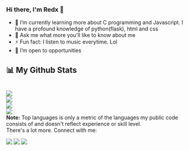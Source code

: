 ### Hi there, I'm Redx 👋

- 🌱 I’m currently learning more about C programming and Javascript. I have a profound knowledge of python(flask), html and css
- 💬 Ask me what more you'll like to know about me
- ⚡ Fun fact: I listen to music everytime. Lol
- 🔭 I’m open to opportunities



## 📊 My Github Stats
<br/>
<img src="-readme-streak-stats.herokuapp.com/?user=Unique-Red&theme=black-ice&hide_border=true&stroke=0000&background=060A0CD0">
<br/>
<img src="https://github-readme-stats.vercel.app/api/top-langs/?username=Unique-Red&langs_count=8&count_private=true&layout=compact&theme=react&hide_border=true&bg_color=0D1117">
<br/>
<img src="https://github-readme-stats.vercel.app/api?username=Unique-Red&show_icons=true&count_private=true&theme=react&hide_border=true&bg_color=0D1117">
<br/>
<img src="https://activity-graph.herokuapp.com/graph?username=Unique-Red&bg_color=0D1117&color=5BCDEC&line=5BCDEC&point=FFFFFF&hide_border=true">
<br/>
  <b>Note:</b> Top languages is only a metric of the languages my public code consists of and doesn't reflect experience or skill level.
<br/>
There's a lot more. Connect with me:
<p align="left">

<a href = "https://www.linkedin.com/in/noah-victor-44b37b221/"><img src="https://img.icons8.com/fluent/48/000000/linkedin.png"/></a>
<a href = "https://twitter.com/RedX_13/"><img src="https://img.icons8.com/fluent/48/000000/twitter.png"/></a>
<a href = "https://www.instagram.com/iamredx13/"><img src="https://img.icons8.com/fluent/48/000000/instagram-new.png"/></a>

</p>
